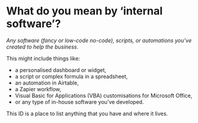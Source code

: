 # What do you mean by ‘internal software’?

_Any software (fancy or low-code no-code), scripts, or automations you’ve created to help the business._

This might include things like:

- a personalised dashboard or widget,
- a script or complex formula in a spreadsheet,
- an automation in Airtable,
- a Zapier workflow,
- Visual Basic for Applications (VBA) customisations for Microsoft Office,
- or any type of in-house software you’ve developed.

This ID is a place to list anything that you have and where it lives.

